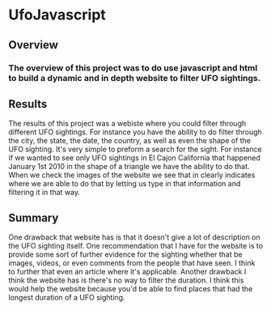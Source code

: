 # UfoJavascript

## Overview

### The overview of this project was to do use javascript and html to build a dynamic and in depth website to filter UFO sightings. 

## Results

The results of this project was a webiste where you could filter through different UFO sightings. For instance you have the ability to do filter through the city, the state, the date, the country, as well as even the shape of the UFO sighting. It's very simple to preform a search for the sight. For instance if we wanted to see only UFO sightings in El Cajon California that happened January 1st 2010 in the shape of a triangle we have the ability to do that. When we check the images of the website we see that in clearly indicates where we are able to do that by letting us type in that information and filtering it in that way. 

## Summary

One drawback that website has is that it doesn't give a lot of description on the UFO sighting itself. One recommendation that I have for the website is to provide some sort of further evidence for the sighting whether that be images, videos, or even comments from the people that have seen. I think to further that even an article where it's applicable. Another drawback I think the website has is there's no way to filter the duration. I think this would help the website because you'd be able to find places that had the longest duration of a UFO sighting. 
